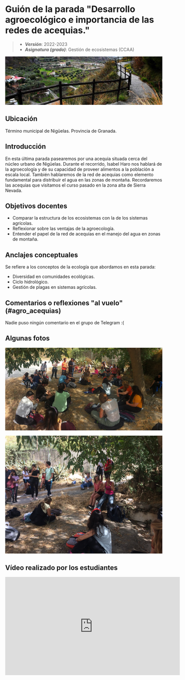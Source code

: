 # Guión de la parada "Desarrollo agroecológico e importancia de las redes de acequias."


> + **_Versión_**: 2022-2023
> + **_Asignatura (grado)_**: Gestión de ecosistemas (CCAA)

![portada](https://github.com/aprendiendo-cosas/C_agro_acequias_gesteco/raw/2022_2023/images/pavilla.jpg) 



## Ubicación

Término municipal de Nigüelas. Provincia de Granada.

## Introducción

En esta última parada pasearemos por una acequia situada cerca del núcleo urbano de Nigüelas. Durante el recorrido, Isabel Haro nos hablará de la agroecología y de su capacidad de proveer alimentos a la población a escala local. También hablaremos de la red de acequias como elemento fundamental para distribuir el agua en las zonas de montaña. Recordaremos las acequias que visitamos el curso pasado en la zona alta de Sierra Nevada.




## Objetivos docentes
+ Comparar la estructura de los ecosistemas con la de los sistemas agrícolas.
+ Reflexionar sobre las ventajas de la agroecología.
+ Entender el papel de la red de acequias en el manejo del agua en zonas de montaña.



## Anclajes conceptuales

Se refiere a los conceptos de la ecología que abordamos en esta parada:

- Diversidad en comunidades ecológicas.
- Ciclo hidrológico.
- Gestión de plagas en sistemas agrícolas.



## Comentarios o reflexiones "al vuelo" (#agro_acequias)



Nadie puso ningún comentario en el grupo de Telegram :(



## Algunas fotos

![isa1](https://github.com/aprendiendo-cosas/C_agro_acequias_gesteco/raw/2022_2023/images/agro_1.JPG)

![isa2](https://github.com/aprendiendo-cosas/C_agro_acequias_gesteco/raw/2022_2023/images/agro_2.JPG)


## Vídeo realizado por los estudiantes

<iframe width="560" height="315" src="https://www.youtube.com/embed/8k0O-M6jdN0" title="YouTube video player" frameborder="0" allow="accelerometer; autoplay; clipboard-write; encrypted-media; gyroscope; picture-in-picture; web-share" allowfullscreen></iframe>